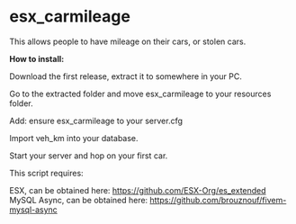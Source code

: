 # esx_carmileage
This allows people to have mileage on their cars, or stolen cars.

<b>How to install:</b>

Download the first release, extract it to somewhere in your PC.

Go to the extracted folder and move esx_carmileage to your resources folder.

Add: ensure esx_carmileage to your server.cfg

Import veh_km into your database.

Start your server and hop on your first car.

This script requires:

ESX, can be obtained here: https://github.com/ESX-Org/es_extended
MySQL Async, can be obtained here: https://github.com/brouznouf/fivem-mysql-async
